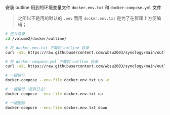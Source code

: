 安装 outline 用到的环境变量文件 `docker.env.txt` 和 `docker-compose.yml` 文件

> 之所以不是用的默认的 `.env` 而用 `docker.env.txt` 是为了在群晖上方便编辑；



```bash
# 进入目录
cd /volume2/docker/outline/

# 将 docker.env.txt 下载到 outline 目录
curl -sSL https://raw.githubusercontent.com/wbsu2003/synology/main/outline/docker/docker.env.txt -o docker.env.txt

# 将 docker-compose.yml 下载到 outline 目录
curl -sSL https://raw.githubusercontent.com/wbsu2003/synology/main/outline/docker/docker-compose.yml -o docker-compose.yml

# 一键运行
docker-compose --env-file docker.env.txt up -d

# 一键运行（显示日志）
docker-compose --env-file docker.env.txt up

# 一键删除
docker-compose --env-file docker.env.txt down
```
